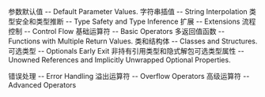 参数默认值 -- Default Parameter Values.
字符串插值 --  String Interpolation
类型安全和类型推断 -- Type Safety and Type Inference
扩展 --  Extensions
流程控制 -- Control Flow
基础运算符 -- Basic Operators
多返回值函数 -- Functions with Multiple Return Values.
类和结构体 -- Classes and Structures.
可选类型 -- Optionals
Early Exit
非持有引用类型和隐式解包可选类型属性 -- Unowned References and Implicitly Unwrapped Optional Properties.

错误处理 -- Error Handling
溢出运算符 -- Overflow Operators
高级运算符 -- Advanced Operators